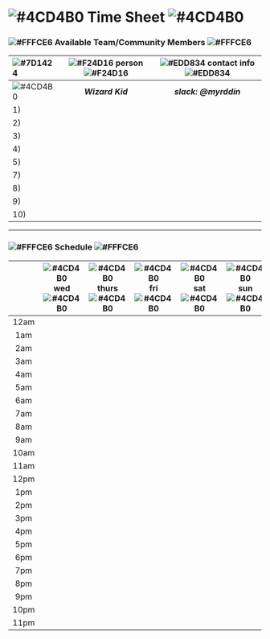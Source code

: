 # ![#4CD4B0](https://placehold.it/10x20/4CD4B0/000000?text=+) **Time Sheet** ![#4CD4B0](https://placehold.it/675x20/4CD4B0/000000?text=+)

### ![#FFFCE6](https://placehold.it/10x10/FFFCE6/000000?text=+) **Available Team/Community Members** ![#FFFCE6](https://placehold.it/470x10/FFFCE6/000000?text=+)

| ![#7D1424](https://placehold.it/20x10/7D1424/000000?text=+) | ![#F24D16](https://placehold.it/100x10/F24D16/000000?text=+) person ![#F24D16](https://placehold.it/100x10/F24D16/000000?text=+) | ![#EDD834](https://placehold.it/200x10/EDD834/000000?text=+) contact info ![#EDD834](https://placehold.it/200x10/EDD834/000000?text=+) |
|:--- | :---: | :---: |
| ![#4CD4B0](https://placehold.it/20x10/4CD4B0/000000?text=+) | ***Wizard Kid*** | ***slack:*** ***@myrddin***  |
|1)| | |
|2)| | |
|3)| | |
|4)| | |
|5)| | |
|7)| | |
|8)| | |
|9)| | |
|10)| | |

-----

### ![#FFFCE6](https://placehold.it/10x10/FFFCE6/000000?text=+) **Schedule** ![#FFFCE6](https://placehold.it/470x10/FFFCE6/000000?text=+)




| | ![#4CD4B0](https://placehold.it/25x10/4CD4B0/000000?text=+) wed ![#4CD4B0](https://placehold.it/25x10/4CD4B0/000000?text=+) | ![#4CD4B0](https://placehold.it/25x10/4CD4B0/000000?text=+) thurs ![#4CD4B0](https://placehold.it/25x10/4CD4B0/000000?text=+) | ![#4CD4B0](https://placehold.it/25x10/4CD4B0/000000?text=+) fri ![#4CD4B0](https://placehold.it/25x10/4CD4B0/000000?text=+) | ![#4CD4B0](https://placehold.it/25x10/4CD4B0/000000?text=+) sat ![#4CD4B0](https://placehold.it/25x10/4CD4B0/000000?text=+) | ![#4CD4B0](https://placehold.it/25x10/4CD4B0/000000?text=+) sun ![#4CD4B0](https://placehold.it/25x10/4CD4B0/000000?text=+) | ![#4CD4B0](https://placehold.it/25x10/4CD4B0/000000?text=+) mon ![#4CD4B0](https://placehold.it/25x10/4CD4B0/000000?text=+) | ![#4CD4B0](https://placehold.it/25x10/4CD4B0/000000?text=+) tues ![#4CD4B0](https://placehold.it/25x10/4CD4B0/000000?text=+) |
| :---: | :---: | :---: | :---: | :---: | :---: | :---: | :---: |
| 12am | | | | | | |
| 1am | | | | | | |
| 2am | | | | | | |
| 3am | | | | | | |
| 4am | | | | | | |
| 5am | | | | | | |
| 6am | | | | | | |
| 7am | | | | | | |
| 8am | | | | | | |
| 9am | | | | | | |
| 10am | | | | | | |
| 11am | | | | | | |
| 12pm | | | | | | |
| 1pm | | | | | | |
| 2pm | | | | | | |
| 3pm | | | | | | |
| 4pm | | | | | | |
| 5pm | | | | | | |
| 6pm | | | | | | |
| 7pm | | | | | | |
| 8pm | | | | | | |
| 9pm | | | | | | |
| 10pm | | | | | | |
| 11pm | | | | | | |



